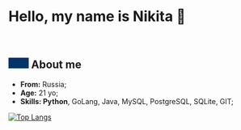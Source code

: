 <h1><strong>Hello, my name is Nikita 👋</strong></h1>

<img src="https://komarev.com/ghpvc/?username=kremogen&style=flat-square&color=blue" alt=""/>

<h2><img src="res/cat.gif" width="40px"> About me</h2>

<ul align="left">
    <!-- <img src="res/hameru.png" align="right" height="180px"> -->
    <li><strong>From:</strong> Russia;</li>
    <li><strong>Age:</strong> 21 yo;</li>
    <li><strong>Skills: Python</strong>, GoLang, Java, MySQL, PostgreSQL, SQLite, GIT;</li>
</ul>
<h2 style="font-size: 0; margin-top: 5px;"></h2>

[![Top Langs](https://github-readme-stats.vercel.app/api/top-langs/?username=kremogen&layout=compact&theme=vision-friendly-light)](https://github.com/anuraghazra/github-readme-stats)
